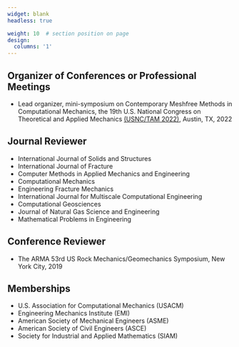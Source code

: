 ```yaml
---
widget: blank
headless: true

weight: 10  # section position on page
design:
  columns: '1'
---
```


## **Organizer of Conferences or Professional Meetings**
- Lead organizer, mini-symposium on Contemporary Meshfree Methods in Computational Mechanics, the 19th U.S. National Congress on Theoretical and Applied Mechanics <a href="https://www.usnctam2022.org">(USNC/TAM 2022)</a>, Austin, TX, 2022


## **Journal Reviewer**
- International Journal of Solids and Structures
- International Journal of Fracture
- Computer Methods in Applied Mechanics and Engineering
- Computational Mechanics
- Engineering Fracture Mechanics
- International Journal for Multiscale Computational Engineering
- Computational Geosciences
- Journal of Natural Gas Science and Engineering
- Mathematical Problems in Engineering

## **Conference Reviewer**
- The ARMA 53rd US Rock Mechanics/Geomechanics Symposium, New York City, 2019

## **Memberships**
- U.S. Association for Computational Mechanics (USACM)<!--, 2021-present-->
- Engineering Mechanics Institute (EMI)<!--, 2020-present-->
- American Society of Mechanical Engineers (ASME)<!--, 2019-present-->
- American Society of Civil Engineers (ASCE)<!--, 2019-present-->
- Society for Industrial and Applied Mathematics (SIAM)<!--, 2018-present-->
